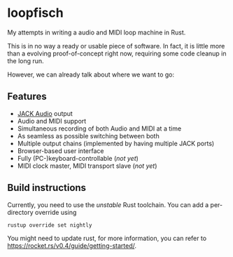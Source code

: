 loopfisch
=========

My attempts in writing a audio and MIDI loop machine in Rust.

This is in no way a ready or usable piece of software. In fact, it is little
more than a evolving proof-of-concept right now, requiring some code cleanup
in the long run.

However, we can already talk about where we want to go:

Features
--------

- [JACK Audio](https://jackaudio.org) output
- Audio and MIDI support
- Simultaneous recording of both Audio and MIDI at a time
- As seamless as possible switching between both
- Multiple output chains (implemented by having multiple JACK ports)
- Browser-based user interface
- Fully (PC-)keyboard-controllable (_not yet_)
- MIDI clock master, MIDI transport slave (_not yet_)

Build instructions
------------------

Currently, you need to use the *unstable* Rust toolchain. 
You can add a per-directory override using

```rustup override set nightly```

You might need to update rust, for more information, you can refer to
https://rocket.rs/v0.4/guide/getting-started/.
